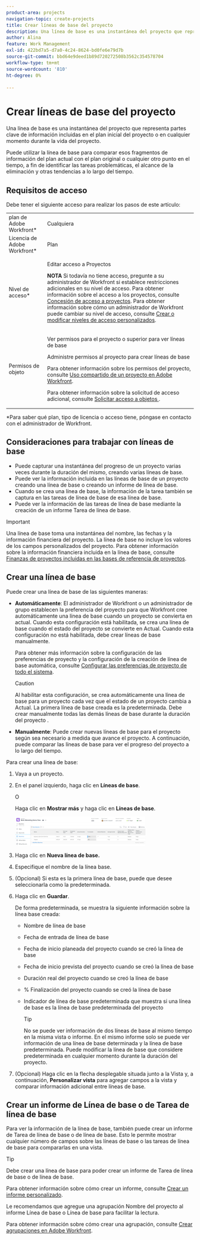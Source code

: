 ```yaml
---
product-area: projects
navigation-topic: create-projects
title: Crear líneas de base del proyecto
description: Una línea de base es una instantánea del proyecto que representa partes clave de información incluidas en el plan inicial del proyecto o en cualquier momento durante la vida del proyecto.
author: Alina
feature: Work Management
exl-id: 422bd7a5-d7a0-4c24-8624-bd0fe6e79d7b
source-git-commit: bbd64e9deed1b89d720272508b3562c354578704
workflow-type: tm+mt
source-wordcount: '810'
ht-degree: 0%

---
```


# Crear líneas de base del proyecto

Una línea de base es una instantánea del proyecto que representa partes clave de información incluidas en el plan inicial del proyecto o en cualquier momento durante la vida del proyecto.

Puede utilizar la línea de base para comparar esos fragmentos de información del plan actual con el plan original o cualquier otro punto en el tiempo, a fin de identificar las tareas problemáticas, el alcance de la eliminación y otras tendencias a lo largo del tiempo.

## Requisitos de acceso

<!--
drafted for P&P:

<table style="table-layout:auto"> 
 <col> 
 <col> 
 <tbody> 
  <tr> 
   <td role="rowheader">Adobe Workfront plan*</td> 
   <td> <p>Any</p> </td> 
  </tr> 
  <tr> 
   <td role="rowheader">Adobe Workfront license*</td> 
   <td> <p>Current license: Standard </p> 
   Or
   <p>Legacy license: Plan </p> 
   </td> 
  </tr> 
  <tr> 
   <td role="rowheader">Access level*</td> 
   <td> <p>Edit access to Projects</p> <p><b>NOTE</b>
   
   If you still don't have access, ask your Workfront administrator if they set additional restrictions in your access level. For information about access to projects, see <a href="../../../administration-and-setup/add-users/configure-and-grant-access/grant-access-projects.md" class="MCXref xref">Grant access to projects</a>. For information on how a Workfront administrator can change your access level, see <a href="../../../administration-and-setup/add-users/configure-and-grant-access/create-modify-access-levels.md" class="MCXref xref">Create or modify custom access levels</a>. </p> </td> 
  </tr> 
  <tr> 
   <td role="rowheader">Object permissions</td> 
   <td> <p>View permissions to the project or higher to view baselines</p> <p>Manage permissions to the project to create baselines</p> <p> For information about project permissions, see <a href="../../../workfront-basics/grant-and-request-access-to-objects/share-a-project.md" class="MCXref xref">Share a project in Adobe Workfront</a>.</p> <p>For information on requesting additional access, see <a href="../../../workfront-basics/grant-and-request-access-to-objects/request-access.md" class="MCXref xref">Request access to objects </a>.</p> </td> 
  </tr> 
 </tbody> 
</table>
-->

Debe tener el siguiente acceso para realizar los pasos de este artículo:

<table style="table-layout:auto"> 
 <col> 
 <col> 
 <tbody> 
  <tr> 
   <td role="rowheader">plan de Adobe Workfront*</td> 
   <td> <p>Cualquiera</p> </td> 
  </tr> 
  <tr> 
   <td role="rowheader">Licencia de Adobe Workfront*</td> 
   <td> <p>Plan </p> </td> 
  </tr> 
  <tr> 
   <td role="rowheader">Nivel de acceso*</td> 
   <td> <p>Editar acceso a Proyectos</p> <p><b>NOTA</b>
   Si todavía no tiene acceso, pregunte a su administrador de Workfront si establece restricciones adicionales en su nivel de acceso. Para obtener información sobre el acceso a los proyectos, consulte <a href="../../../administration-and-setup/add-users/configure-and-grant-access/grant-access-projects.md" class="MCXref xref">Concesión de acceso a proyectos</a>. Para obtener información sobre cómo un administrador de Workfront puede cambiar su nivel de acceso, consulte <a href="../../../administration-and-setup/add-users/configure-and-grant-access/create-modify-access-levels.md" class="MCXref xref">Crear o modificar niveles de acceso personalizados</a>. </p> </td> 
  </tr> 
  <tr> 
   <td role="rowheader">Permisos de objeto</td> 
   <td> <p>Ver permisos para el proyecto o superior para ver líneas de base</p> <p>Administre permisos al proyecto para crear líneas de base</p> <p> Para obtener información sobre los permisos del proyecto, consulte <a href="../../../workfront-basics/grant-and-request-access-to-objects/share-a-project.md" class="MCXref xref">Uso compartido de un proyecto en Adobe Workfront</a>.</p> <p>Para obtener información sobre la solicitud de acceso adicional, consulte <a href="../../../workfront-basics/grant-and-request-access-to-objects/request-access.md" class="MCXref xref">Solicitar acceso a objetos </a>.</p> </td> 
  </tr> 
 </tbody> 
</table>

&#42;Para saber qué plan, tipo de licencia o acceso tiene, póngase en contacto con el administrador de Workfront.

## Consideraciones para trabajar con líneas de base

* Puede capturar una instantánea del progreso de un proyecto varias veces durante la duración del mismo, creando varias líneas de base.
* Puede ver la información incluida en las líneas de base de un proyecto creando una línea de base o creando un informe de línea de base.
* Cuando se crea una línea de base, la información de la tarea también se captura en las tareas de línea de base de esa línea de base.
* Puede ver la información de las tareas de línea de base mediante la creación de un informe Tarea de línea de base.

>[!IMPORTANT]
>
>Una línea de base toma una instantánea del nombre, las fechas y la información financiera del proyecto. La línea de base no incluye los valores de los campos personalizados del proyecto. Para obtener información sobre la información financiera incluida en la línea de base, consulte [Finanzas de proyectos incluidas en las bases de referencia de proyectos](../../../manage-work/projects/project-finances/project-finances-included-in-project-baselines.md).

## Crear una línea de base

Puede crear una línea de base de las siguientes maneras:

* **Automáticamente**: El administrador de Workfront o un administrador de grupo establecen la preferencia del proyecto para que Workfront cree automáticamente una línea de base cuando un proyecto se convierta en actual. Cuando esta configuración está habilitada, se crea una línea de base cuando el estado del proyecto se convierte en Actual. Cuando esta configuración no está habilitada, debe crear líneas de base manualmente.

   Para obtener más información sobre la configuración de las preferencias de proyecto y la configuración de la creación de línea de base automática, consulte [Configurar las preferencias de proyecto de todo el sistema](../../../administration-and-setup/set-up-workfront/configure-system-defaults/set-project-preferences.md).

   >[!CAUTION]
   >
   >Al habilitar esta configuración, se crea automáticamente una línea de base para un proyecto cada vez que el estado de un proyecto cambia a Actual. La primera línea de base creada es la predeterminada. Debe crear manualmente todas las demás líneas de base durante la duración del proyecto .

* **Manualmente**: Puede crear nuevas líneas de base para el proyecto según sea necesario a medida que avance el proyecto. A continuación, puede comparar las líneas de base para ver el progreso del proyecto a lo largo del tiempo.

Para crear una línea de base:

1. Vaya a un proyecto.
1. En el panel izquierdo, haga clic en **Líneas de base**.

   O

   Haga clic en **Mostrar más** y haga clic en **Líneas de base**.

   ![](assets/nwe-baselines-section-on-project-with-header-350x78.png)

1. Haga clic en **Nueva línea de base.**
1. Especifique el nombre de la línea base.
1. (Opcional) Si esta es la primera línea de base, puede que desee seleccionarla como la predeterminada.
1. Haga clic en **Guardar**.

   De forma predeterminada, se muestra la siguiente información sobre la línea base creada:

   * Nombre de línea de base
   * Fecha de entrada de línea de base
   * Fecha de inicio planeada del proyecto cuando se creó la línea de base
   * Fecha de inicio prevista del proyecto cuando se creó la línea de base
   * Duración real del proyecto cuando se creó la línea de base
   * % Finalización del proyecto cuando se creó la línea de base
   * Indicador de línea de base predeterminada que muestra si una línea de base es la línea de base predeterminada del proyecto

      >[!TIP]
      >
      >No se puede ver información de dos líneas de base al mismo tiempo en la misma vista o informe. En el mismo informe solo se puede ver información de una línea de base determinada y la línea de base predeterminada. Puede modificar la línea de base que considere predeterminada en cualquier momento durante la duración del proyecto.

1. (Opcional) Haga clic en la flecha desplegable situada junto a la Vista y, a continuación, **Personalizar vista** para agregar campos a la vista y comparar información adicional entre líneas de base.

## Crear un informe de Línea de base o de Tarea de línea de base

Para ver la información de la línea de base, también puede crear un informe de Tarea de línea de base o de línea de base. Esto le permite mostrar cualquier número de campos sobre las líneas de base o las tareas de línea de base para compararlas en una vista.

>[!TIP]
>
>Debe crear una línea de base para poder crear un informe de Tarea de línea de base o de línea de base.

Para obtener información sobre cómo crear un informe, consulte [Crear un informe personalizado](../../../reports-and-dashboards/reports/creating-and-managing-reports/create-custom-report.md).

Le recomendamos que agregue una agrupación Nombre del proyecto al informe Línea de base o Línea de base para facilitar la lectura.

Para obtener información sobre cómo crear una agrupación, consulte [Crear agrupaciones en Adobe Workfront](../../../reports-and-dashboards/reports/reporting-elements/create-groupings.md).
